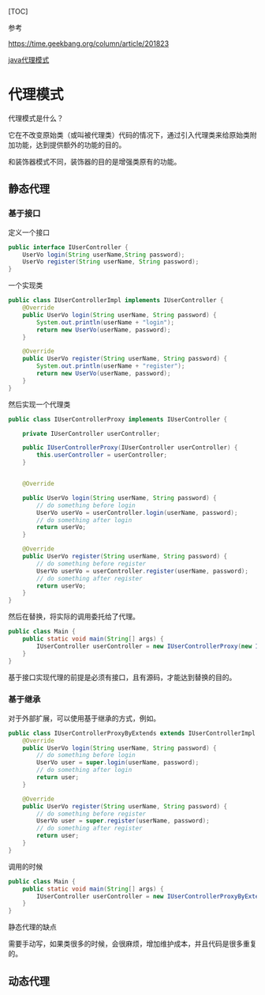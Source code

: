 [TOC]

参考

https://time.geekbang.org/column/article/201823

[java代理模式](https://segmentfault.com/a/1190000011291179#:~:text=%E5%8A%A8%E6%80%81%E4%BB%A3%E7%90%86%E5%88%A9%E7%94%A8%E4%BA%86JDK,%E4%B8%80%E4%B8%AA%E5%AE%9E%E9%99%85%E7%9A%84class%E6%96%87%E4%BB%B6)



# 代理模式

代理模式是什么？

它在不改变原始类（或叫被代理类）代码的情况下，通过引入代理类来给原始类附加功能，达到提供额外的功能的目的。

和装饰器模式不同，装饰器的目的是增强类原有的功能。



## 静态代理

### 基于接口

定义一个接口

```java
public interface IUserController {
    UserVo login(String userName,String password);
    UserVo register(String userName, String password);
}
```

一个实现类

```java
public class IUserControllerImpl implements IUserController {
    @Override
    public UserVo login(String userName, String password) {
        System.out.println(userName + "login");
        return new UserVo(userName, password);
    }

    @Override
    public UserVo register(String userName, String password) {
        System.out.println(userName + "register");
        return new UserVo(userName, password);
    }
}
```



然后实现一个代理类

```java
public class IUserControllerProxy implements IUserController {

    private IUserController userController;

    public IUserControllerProxy(IUserController userController) {
        this.userController = userController;
    }


    @Override

    public UserVo login(String userName, String password) {
        // do something before login
        UserVo userVo = userController.login(userName, password);
        // do something after login
        return userVo;
    }

    @Override
    public UserVo register(String userName, String password) {
        // do something before register
        UserVo userVo = userController.register(userName, password);
        // do something after register
        return userVo;
    }
}
```



然后在替换，将实际的调用委托给了代理。



```java
public class Main {
    public static void main(String[] args) {
        IUserController userController = new IUserControllerProxy(new IUserControllerImpl());
    }
}
```



基于接口实现代理的前提是必须有接口，且有源码，才能达到替换的目的。

### 基于继承

对于外部扩展，可以使用基于继承的方式，例如。

```java
public class IUserControllerProxyByExtends extends IUserControllerImpl {
    @Override
    public UserVo login(String userName, String password) {
        // do something before login
        UserVo user = super.login(userName, password);
        // do something after login
        return user;
    }

    @Override
    public UserVo register(String userName, String password) {
        // do something before register
        UserVo user = super.register(userName, password);
        // do something after register
        return user;
    }
}
```

调用的时候

```java
public class Main {
    public static void main(String[] args) {
        IUserController userController = new IUserControllerProxyByExtends();
    }
}
```

静态代理的缺点

需要手动写，如果类很多的时候，会很麻烦，增加维护成本，并且代码是很多重复的。



## 动态代理

